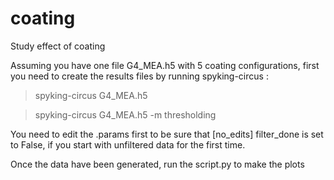 # coating
Study effect of coating

Assuming you have one file G4_MEA.h5 with 5 coating configurations, first you need to create the results files by running spyking-circus :

> spyking-circus G4_MEA.h5

> spyking-circus G4_MEA.h5 -m thresholding

You need to edit the .params first to be sure that [no_edits] filter_done is set to False, if you start with unfiltered data for the first time. 

Once the data have been generated, run the script.py to make the plots
